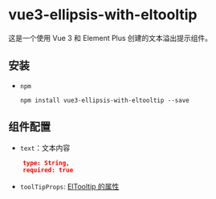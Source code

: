 # vue3-ellipsis-with-eltooltip

这是一个使用 Vue 3 和 Element Plus 创建的文本溢出提示组件。

## 安装
- `npm`

  ```shell
  npm install vue3-ellipsis-with-eltooltip --save
  ```
  
## 组件配置
- `text`：文本内容
```json
    type: String,
    required: true
  ```

- `toolTipProps`: [ElTooltip 的属性](https://element-plus.org/zh-CN/component/tooltip.html#attributes)